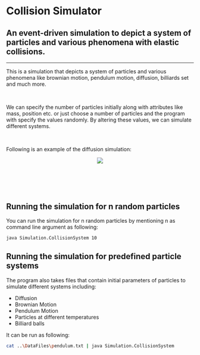# Collision Simulator

## An event-driven simulation to depict a system of particles and various phenomena with elastic collisions.

---

This is a simulation that depicts a system of particles and various phenomena like brownian motion, pendulum motion, diffusion, billiards set and much more.

<p>&nbsp;</p>

We can specify the number of particles initially along with attributes like mass, position etc. or just choose a number of particles and the program with specify the values randomly. By altering these values, we can simulate different systems.

<p>&nbsp;</p>
Following is an example of the diffusion simulation:
<p align="center">
    <img align="center" src="MnsProject/assets/diffusionGif.gif"></img>
</p>

# <p>&nbsp;</p>

## Running the simulation for n random particles

You can run the simulation for n random particles by mentioning n as command line argument as following:

```bash
java Simulation.CollisionSystem 10
```

## Running the simulation for predefined particle systems

The program also takes files that contain initial parameters of particles to simulate different systems including:

- Diffusion
- Brownian Motion
- Pendulum Motion
- Particles at different temperatures
- Billiard balls

It can be run as following:

```bash
cat ..\DataFiles\pendulum.txt | java Simulation.CollisionSystem
```
